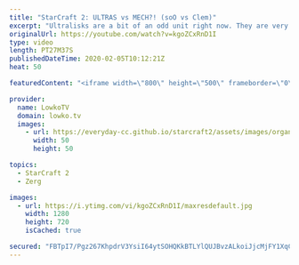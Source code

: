 ```yaml
---
title: "StarCraft 2: ULTRAS vs MECH?! (soO vs Clem)"
excerpt: "Ultralisks are a bit of an odd unit right now. They are very good in very specific situations, but really are rather bad overall compared to other late-game units. In this game of professional StarCraft 2 soO decides to go for Ultralisks versus the Terran Mech of Clem. This is one of the first times"
originalUrl: https://youtube.com/watch?v=kgoZCxRnD1I
type: video
length: PT27M37S
publishedDateTime: 2020-02-05T10:12:21Z
heat: 50

featuredContent: "<iframe width=\"800\" height=\"500\" frameborder=\"0\" src=\"https://www.youtube.com/embed/kgoZCxRnD1I\" allow=\"accelerometer; autoplay; encrypted-media; gyroscope; picture-in-picture\" allowfullscreen></iframe>"

provider:
  name: LowkoTV
  domain: lowko.tv
  images:
    - url: https://everyday-cc.github.io/starcraft2/assets/images/organizations/lowko.tv-50x50.jpg
      width: 50
      height: 50

topics:
  - StarCraft 2
  - Zerg

images:
  - url: https://i.ytimg.com/vi/kgoZCxRnD1I/maxresdefault.jpg
    width: 1280
    height: 720
    isCached: true

secured: "FBTpI7/Pgz267KhpdrV3YsiI64ytSOHQKkBTLYlQUJBvzALkoiJjcMjFY1XqCQY3LCHvC3VVNG4X4i9a/Su1NfDpSKdLz9XlDeS/XYLjTiATbVNeH+5QZwMhtcrX3h+4bfim1PaG2K2RT57rrRFV5oagcSyjNdLLOjHl8fyEebnjSoOdeowtu2e0xVhcOn2F2eRTl3xfJGpNMoxyfyBuHqy6b5PN+pQts7LRmp0rGsKyTqEC7KaHu2AtisK2nWXtmoVqFk65ZtAYuCQyDNnS5P+rQkaEXvjjzj0lXb7weLzTBHRRnbuPFdomMIXLwcxEYq7xsYTOZ/DRcYbNSqHr5qeebXGpvJU+casb5bOCVMvqTxD8wg0QRIPewHJhpk8jaeuVVgY9zZixHSBwCwoYRq1r1nUPZbVupaSbpDLt7SVB6K2YC/ogc6QtKZ5EbIO5;jlkZFyt8EAbb43/8SE6ujg=="
---
```



